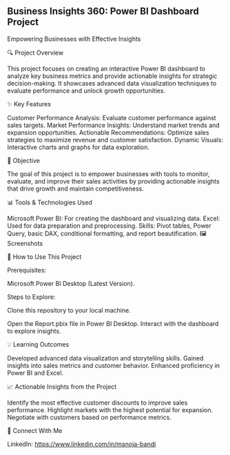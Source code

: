 ## Business Insights 360: Power BI Dashboard Project
Empowering Businesses with Effective Insights

🔍 Project Overview

This project focuses on creating an interactive Power BI dashboard to analyze key business metrics and provide actionable insights for strategic decision-making. It showcases advanced data visualization techniques to evaluate performance and unlock growth opportunities.

✨ Key Features

Customer Performance Analysis: Evaluate customer performance against sales targets. Market Performance Insights: Understand market trends and expansion opportunities. Actionable Recommendations: Optimize sales strategies to maximize revenue and customer satisfaction. Dynamic Visuals: Interactive charts and graphs for data exploration.

🎯 Objective

The goal of this project is to empower businesses with tools to monitor, evaluate, and improve their sales activities by providing actionable insights that drive growth and maintain competitiveness.

📊 Tools & Technologies Used

Microsoft Power BI: For creating the dashboard and visualizing data. Excel: Used for data preparation and preprocessing. Skills: Pivot tables, Power Query, basic DAX, conditional formatting, and report beautification.
🖼️ Screenshots

🚀 How to Use This Project

Prerequisites:

Microsoft Power BI Desktop (Latest Version).

Steps to Explore:

Clone this repository to your local machine.

Open the Report.pbix file in Power BI Desktop. Interact with the dashboard to explore insights.

💡 Learning Outcomes

Developed advanced data visualization and storytelling skills. Gained insights into sales metrics and customer behavior. Enhanced proficiency in Power BI and Excel.

📈 Actionable Insights from the Project

Identify the most effective customer discounts to improve sales performance. Highlight markets with the highest potential for expansion. Negotiate with customers based on performance metrics.

🌟 Connect With Me

LinkedIn: https://www.linkedin.com/in/manoja-bandi

